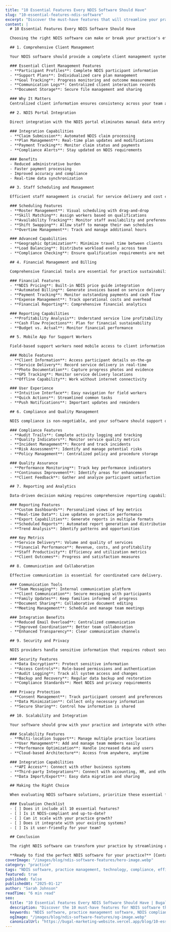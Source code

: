 ```yaml
---
title: "10 Essential Features Every NDIS Software Should Have"
slug: "10-essential-features-ndis-software"
excerpt: "Discover the must-have features that will streamline your practice and ensure NDIS compliance without the headache."
content: |
  # 10 Essential Features Every NDIS Software Should Have

  Choosing the right NDIS software can make or break your practice's efficiency and compliance. With so many options available, it's crucial to understand which features are essential for success. This guide outlines the 10 must-have features that every NDIS software solution should include.

  ## 1. Comprehensive Client Management

  Your NDIS software should provide a complete client management system that goes beyond basic contact information.

  ### Essential Client Management Features
  - **Participant Profiles**: Complete NDIS participant information
  - **Support Plans**: Individualized care plan management
  - **Goal Tracking**: Progress monitoring and outcome measurement
  - **Communication Logs**: Centralized client interaction records
  - **Document Storage**: Secure file management and sharing

  ### Why It Matters
  Centralized client information ensures consistency across your team and provides a complete picture of each participant's journey.

  ## 2. NDIS Portal Integration

  Direct integration with the NDIS portal eliminates manual data entry and reduces errors.

  ### Integration Capabilities
  - **Claim Submission**: Automated NDIS claim processing
  - **Plan Management**: Real-time plan updates and modifications
  - **Payment Tracking**: Monitor claim status and payments
  - **Compliance Alerts**: Stay updated on NDIS requirements

  ### Benefits
  - Reduced administrative burden
  - Faster payment processing
  - Improved accuracy and compliance
  - Real-time data synchronization

  ## 3. Staff Scheduling and Management

  Efficient staff management is crucial for service delivery and cost control.

  ### Scheduling Features
  - **Roster Management**: Visual scheduling with drag-and-drop
  - **Skill Matching**: Assign workers based on qualifications
  - **Availability Tracking**: Monitor staff availability and preferences
  - **Shift Swapping**: Allow staff to manage their own schedules
  - **Overtime Management**: Track and manage additional hours

  ### Advanced Capabilities
  - **Geographic Optimization**: Minimize travel time between clients
  - **Load Balancing**: Distribute workload evenly across team
  - **Compliance Checking**: Ensure qualification requirements are met

  ## 4. Financial Management and Billing

  Comprehensive financial tools are essential for practice sustainability.

  ### Financial Features
  - **NDIS Pricing**: Built-in NDIS price guide integration
  - **Automated Billing**: Generate invoices based on service delivery
  - **Payment Tracking**: Monitor outstanding payments and cash flow
  - **Expense Management**: Track operational costs and overhead
  - **Financial Reporting**: Comprehensive financial analytics

  ### Reporting Capabilities
  - **Profitability Analysis**: Understand service line profitability
  - **Cash Flow Projections**: Plan for financial sustainability
  - **Budget vs. Actual**: Monitor financial performance

  ## 5. Mobile App for Support Workers

  Field-based support workers need mobile access to client information and service delivery tools.

  ### Mobile Features
  - **Client Information**: Access participant details on-the-go
  - **Service Delivery**: Record service delivery in real-time
  - **Photo Documentation**: Capture progress photos and evidence
  - **GPS Tracking**: Monitor service delivery locations
  - **Offline Capability**: Work without internet connectivity

  ### User Experience
  - **Intuitive Interface**: Easy navigation for field workers
  - **Quick Actions**: Streamlined common tasks
  - **Push Notifications**: Important updates and reminders

  ## 6. Compliance and Quality Management

  NDIS compliance is non-negotiable, and your software should support quality management processes.

  ### Compliance Features
  - **Audit Trails**: Complete activity logging and tracking
  - **Quality Indicators**: Monitor service quality metrics
  - **Incident Management**: Record and track incidents
  - **Risk Assessment**: Identify and manage potential risks
  - **Policy Management**: Centralized policy and procedure storage

  ### Quality Assurance
  - **Performance Monitoring**: Track key performance indicators
  - **Continuous Improvement**: Identify areas for enhancement
  - **Client Feedback**: Gather and analyze participant satisfaction

  ## 7. Reporting and Analytics

  Data-driven decision making requires comprehensive reporting capabilities.

  ### Reporting Features
  - **Custom Dashboards**: Personalized views of key metrics
  - **Real-time Data**: Live updates on practice performance
  - **Export Capabilities**: Generate reports in multiple formats
  - **Scheduled Reports**: Automated report generation and distribution
  - **Trend Analysis**: Identify patterns and opportunities

  ### Key Metrics
  - **Service Delivery**: Volume and quality of services
  - **Financial Performance**: Revenue, costs, and profitability
  - **Staff Productivity**: Efficiency and utilization metrics
  - **Client Outcomes**: Progress and satisfaction measures

  ## 8. Communication and Collaboration

  Effective communication is essential for coordinated care delivery.

  ### Communication Tools
  - **Team Messaging**: Internal communication platform
  - **Client Communication**: Secure messaging with participants
  - **Family Updates**: Keep families informed of progress
  - **Document Sharing**: Collaborative document editing
  - **Meeting Management**: Schedule and manage team meetings

  ### Integration Benefits
  - **Reduced Email Overload**: Centralized communication
  - **Improved Coordination**: Better team collaboration
  - **Enhanced Transparency**: Clear communication channels

  ## 9. Security and Privacy

  NDIS providers handle sensitive information that requires robust security measures.

  ### Security Features
  - **Data Encryption**: Protect sensitive information
  - **Access Controls**: Role-based permissions and authentication
  - **Audit Logging**: Track all system access and changes
  - **Backup and Recovery**: Regular data backup and restoration
  - **Compliance Standards**: Meet NDIS and privacy requirements

  ### Privacy Protection
  - **Consent Management**: Track participant consent and preferences
  - **Data Minimization**: Collect only necessary information
  - **Secure Sharing**: Control how information is shared

  ## 10. Scalability and Integration

  Your software should grow with your practice and integrate with other systems.

  ### Scalability Features
  - **Multi-location Support**: Manage multiple practice locations
  - **User Management**: Add and manage team members easily
  - **Performance Optimization**: Handle increased data and users
  - **Cloud-based Architecture**: Access from anywhere, anytime

  ### Integration Capabilities
  - **API Access**: Connect with other business systems
  - **Third-party Integrations**: Connect with accounting, HR, and other software
  - **Data Import/Export**: Easy data migration and sharing

  ## Making the Right Choice

  When evaluating NDIS software solutions, prioritize these essential features based on your practice's specific needs and growth plans.

  ### Evaluation Checklist
  - [ ] Does it include all 10 essential features?
  - [ ] Is it NDIS-compliant and up-to-date?
  - [ ] Can it scale with your practice growth?
  - [ ] Does it integrate with your existing systems?
  - [ ] Is it user-friendly for your team?

  ## Conclusion

  The right NDIS software can transform your practice by streamlining operations, improving compliance, and enhancing service delivery. By focusing on these essential features, you'll be well-positioned to choose a solution that supports your practice's success.

  **Ready to find the perfect NDIS software for your practice?** [Contact our team](/contact) for personalized software recommendations and implementation support.
coverImage: "/images/blog/ndis-software-features/hero-image.webp"
category: "practice"
tags: "NDIS software, practice management, technology, compliance, efficiency"
featured: true
published: false
publishedAt: "2025-01-12"
author: "Sarah Johnson"
readTime: "6 min read"
seo:
  title: "10 Essential Features Every NDIS Software Should Have | Bugal"
  description: "Discover the 10 must-have features for NDIS software that will streamline your practice and ensure compliance. Expert guide to choosing the right solution."
  keywords: "NDIS software, practice management software, NDIS compliance, client management, staff scheduling, billing software"
  ogImage: "/images/blog/ndis-software-features/og-image.webp"
  canonicalUrl: "https://bugal-marketing-website.vercel.app/blog/10-essential-features-ndis-software"
---
```

